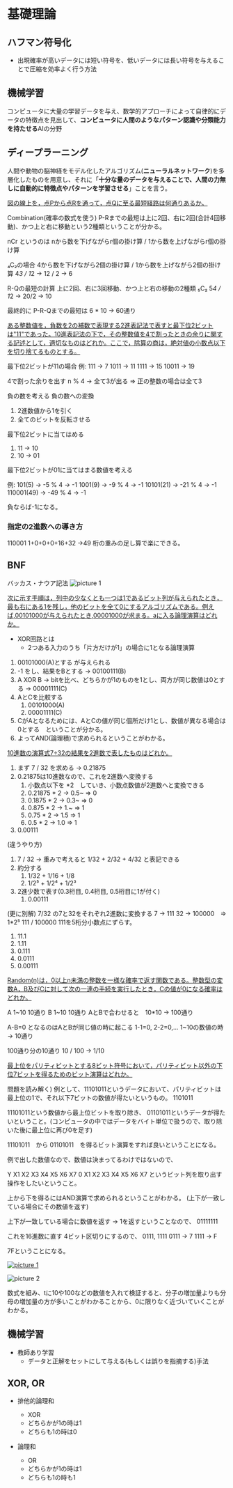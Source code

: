 # 基礎理論
## ハフマン符号化
  - 出現確率が高いデータには短い符号を、低いデータには長い符号を与えることで圧縮を効率よく行う方法


## 機械学習
コンピュータに大量の学習データを与え、数学的アプローチによって自律的にデータの特徴点を見出して、**コンピュータに人間のようなパターン認識や分類能力を持たせる**AIの分野


## ディープラーニング
人間や動物の脳神経をモデル化したアルゴリズム(**ニューラルネットワーク**)を多層化したものを用意し、それに「**十分な量のデータを与えることで、人間の力無しに自動的に特徴点やパターンを学習させる**」ことを言う。


[図の線上を，点Pから点Rを通って，点Qに至る最短経路は何通りあるか。](https://www.ap-siken.com/kakomon/20_aki/q5.html)

Combination(確率の数式を使う)
P-Rまでの最短は上に2回、右に2回(合計4回移動)、かつ上と右に移動という2種類ということが分かる。

nCr
というのは
nから数を下げながらr個の掛け算 / 1から数を上げながらr個の掛け算

₄C₂の場合
4から数を下げながら2個の掛け算 / 1から数を上げながら2個の掛け算
4*3 / 1*2 -> 12 / 2 -> 6

R-Qの最短の計算
上に2回、右に3回移動、かつ上と右の移動の2種類
₅C₂
5*4 / 1*2 -> 20/2 -> 10

最終的に P-R-Qまでの最短は
6 * 10 -> 60通り

[ある整数値を，負数を2の補数で表現する2進表記法で表すと最下位2ビットは"11"であった。10進表記法の下で，その整数値を4で割ったときの余りに関する記述として，適切なものはどれか。ここで，除算の商は，絶対値の小数点以下を切り捨てるものとする。](https://www.fe-siken.com/kakomon/30_haru/q1.html)

最下位2ビットが11の場合
例:
111 -> 7
1011 -> 11
1111 -> 15
10011 -> 19

4で割った余りを出す
n % 4 -> 全て3が出る
=> 正の整数の場合は全て3

負の数を考える
負の数への変換
1. 2進数値から1を引く
2. 全てのビットを反転させる

最下位2ビットに当てはめる
1. 11 -> 10
2. 10 -> 01

最下位2ビットが01に当てはまる数値を考える

例:
101(5) -> -5 % 4 -> -1
1001(9) -> -9 % 4 -> -1
10101(21) -> -21 % 4 -> -1
110001(49) -> -49 % 4 -> -1

負ならば-1になる。

### 指定の2進数への導き方
110001
1+0+0+0+16+32 ->49
桁の重みの足し算で楽にできる。

## BNF
バッカス・ナウア記法
![picture 1](../images/f1254de4dbc4421c6ea818e91954db1417c2883fec50b4f45883f155d84f3240.png)


[次に示す手順は，列中の少なくとも一つは1であるビット列が与えられたとき，最も右にある1を残し，他のビットを全て0にするアルゴリズムである。例えば,00101000が与えられたとき,00001000が求まる。aに入る論理演算はどれか。](https://www.fe-siken.com/kakomon/18_aki/q8.html)

- XOR回路とは
  - 2つある入力のうち「片方だけが1」の場合に1となる論理演算

1) 00101000(A)とする が与えられる
2) -1 をし、結果をBとする -> 00100111(B)
3) A XOR B -> bitを比べ、どちらかが1のものを1とし、両方が同じ数値は0とする -> 00001111(C)
4) AとCを比較する
   1) 00101000(A)
   2) 00001111(C)
5) CがAとなるためには、AとCの値が同じ個所だけ1とし、数値が異なる場合は0とする　ということが分かる。
6) よってAND(論理積)で求められるということがわかる。

[10進数の演算式7÷32の結果を2進数で表したものはどれか。](https://www.fe-siken.com/kakomon/27_aki/q1.html)

1. まず 7 / 32 を求める -> 0.21875
2. 0.21875は10進数なので、これを2進数へ変換する
   1. 小数点以下を *2　していき、小数点数値が2進数へと変換できる
   2. 0.21875 * 2 -> 0.5~ => 0
   3. 0.1875 * 2 -> 0.3~ => 0
   4. 0.875 * 2 -> 1.~ => 1
   5. 0.75 * 2 -> 1.5 => 1
   6. 0.5 * 2 -> 1.0 => 1
3. 0.00111

(違うやり方)
1. 7 / 32 -> 重みで考えると 1/32 + 2/32 + 4/32 と表記できる
2. 約分する
   1. 1/32 + 1/16 + 1/8
   2. 1/2⁵ + 1/2⁴ + 1/2³
3. 2進少数で表す(0.3桁目, 0.4桁目, 0.5桁目に1が付く)
   1. 0.00111

(更に別解)
7/32 の7と32をそれぞれ2進数に変換する
7 -> 111
32 -> 100000　=> 1*2⁵
111 / 100000
111を5桁分小数点にずらす。
1. 11.1
2. 1.11
3. 0.111
4. 0.0111
5. 0.00111


[Random(n)は，0以上n未満の整数を一様な確率で返す関数である。整数型の変数A，B及びCに対して次の一連の手続を実行したとき，Cの値が0になる確率はどれか。](https://www.ap-siken.com/kakomon/20_aki/q4.html)

A 1~10 10通り
B 1~10 10通り
AとBで合わせると　10*10 -> 100通り

A-B=0 となるのはAとBが同じ値の時に起こる
1-1=0, 2-2=0,...
1~10の数値の時 -> 10通り

100通り分の10通り
10 / 100 -> 1/10


[最上位をパリティビットとする8ビット符号において，パリティビット以外の下位7ビットを得るためのビット演算はどれか。](https://www.fe-siken.com/kakomon/18_haru/q6.html)

問題を読み解く)
例として、11101011というデータにおいて、パリティビットは最上位の1で、それ以下7ビットの数値が得たいというもの。
1101011

11101011という数値から最上位ビットを取り除き、
01101011というデータが得たいということ。(コンピュータの中ではデータをバイト単位で扱うので、取り除いた後に最上位に再び0を足す)

11101011　から
01101011　を得るビット演算をすれば良いということになる。

例で出した数値なので、数値は決まってるわけではないので、

Y X1 X2 X3 X4 X5 X6 X7
0 X1 X2 X3 X4 X5 X6 X7
というビット列を取り出す操作をしたいということ。

上から下を得るにはAND演算で求められるということがわかる。
(上下が一致している場合にその数値を返す)

上下が一致している場合に数値を返す -> 1を返すということなので、
01111111

これを16進数に直す
4ビット区切りにするので、
0111, 1111
0111 -> 7
1111 -> F

7Fということになる。


[![picture 1](../images/48a569b98fab94eec28d931577b3f43bea2dde584e913f76f7d126c58fccd18f.png)
](https://www.fe-siken.com/kakomon/01_aki/q4.html)

![picture 2](../images/0c5c18396e1a562262d48716493ff990c785dc54fe37af6c029ad3a99a807d79.png)

数式を組み、tに10や100などの数値を入れて検証すると、分子の増加量よりも分母の増加量の方が多いことがわかることから、0に限りなく近づいていくことがわかる。


## 機械学習
- 教師あり学習
  - データと正解をセットにして与える(もしくは誤りを指摘する)手法


## XOR, OR
- 排他的論理和
  - XOR
  - どちらかが1の時は1
  - どちらも1の時は0

- 論理和
  - OR
  - どちらかが1の時は1
  - どちらも1の時も1


